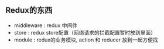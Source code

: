 ## Redux的东西

- middleware : redux 中间件
- store : redux store配置（网络请求的拦截配置暂时放到里面）
- module : redux的业务模块, action 和 reducer 放到一起方便找